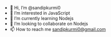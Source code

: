 - 👋 Hi, I’m @sandipkurmi0
- 👀 I’m interested in JavaScript
- 🌱 I’m currently learning Nodejs
- 💞️ I’m looking to collaborate on Nodejs
- 📫 How to reach me sandipkurmi0@gmail.com

<!---
sandipkurmi0/sandipkurmi0 is a ✨ special ✨ repository because its `README.md` (this file) appears on your GitHub profile.
You can click the Preview link to take a look at your changes.
--->
